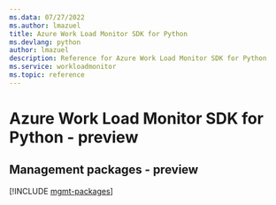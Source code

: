 ```yaml
---
ms.data: 07/27/2022
ms.author: lmazuel
title: Azure Work Load Monitor SDK for Python
ms.devlang: python
author: lmazuel
description: Reference for Azure Work Load Monitor SDK for Python
ms.service: workloadmonitor
ms.topic: reference
---
```

# Azure Work Load Monitor SDK for Python - preview

## Management packages - preview
[!INCLUDE [mgmt-packages](work-load-monitor-mgmt-index.md)]